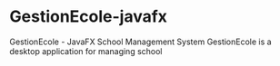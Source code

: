 # GestionEcole-javafx
GestionEcole - JavaFX School Management System  GestionEcole is a desktop application for managing school
